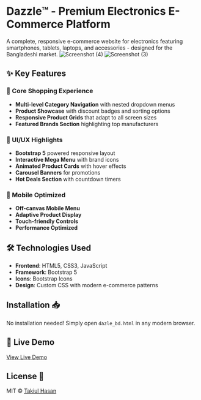 # Dazzle™ - Premium Electronics E-Commerce Platform

A complete, responsive e-commerce website for electronics featuring smartphones, tablets, laptops, and accessories - designed for the Bangladeshi market.
![Screenshot (4)](https://github.com/user-attachments/assets/711fee3b-1a1a-49a7-a449-75208c5d9829)
![Screenshot (3)](https://github.com/user-attachments/assets/f9ddfa0c-ae81-4ba7-9a5b-020efca35edd)

## ✨ Key Features

### 🛒 Core Shopping Experience
- **Multi-level Category Navigation** with nested dropdown menus
- **Product Showcase** with discount badges and sorting options
- **Responsive Product Grids** that adapt to all screen sizes
- **Featured Brands Section** highlighting top manufacturers

### 🎨 UI/UX Highlights
- **Bootstrap 5** powered responsive layout
- **Interactive Mega Menu** with brand icons
- **Animated Product Cards** with hover effects
- **Carousel Banners** for promotions
- **Hot Deals Section** with countdown timers

### 📱 Mobile Optimized
- **Off-canvas Mobile Menu**
- **Adaptive Product Display**
- **Touch-friendly Controls**
- **Performance Optimized**

## 🛠️ Technologies Used

- **Frontend**: HTML5, CSS3, JavaScript
- **Framework**: Bootstrap 5
- **Icons**: Bootstrap Icons
- **Design**: Custom CSS with modern e-commerce patterns

## Installation 📥

No installation needed! Simply open `dazle_bd.html` in any modern browser.

## 🚀 Live Demo
[View Live Demo](https://github.com/kmt-dev80/Project_dazzle.git)

## License 📄

MIT © [Takiul Hasan](https://github.com/kmt-dev80)

